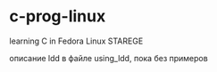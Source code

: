 # c-prog-linux
learning C in Fedora Linux STAREGE


описание ldd в файле using_ldd, пока без примеров

